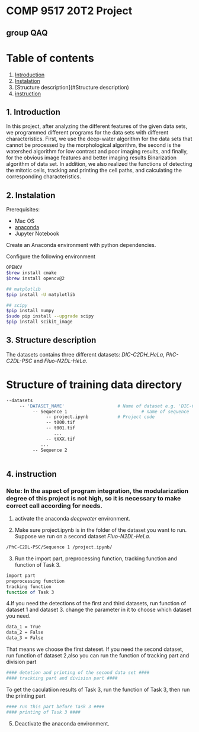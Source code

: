 # COMP 9517 20T2 Project

## group QAQ

# Table of contents
1. [Introduction](#introduction)
1. [Instalation](#installation)
1. [Structure description](#Structure description)
1. [instruction](#instruction)

## 1. Introduction
In this project, after analyzing the different features of the given data sets, we programmed different programs for the data sets with different characteristics. First, we use the deep-water algorithm for the data sets that cannot be processed by the morphological algorithm, the second is the watershed algorithm for low contrast and poor imaging results, and finally, for the obvious image features and better imaging results Binarization algorithm of data set. In addition, we also realized the functions of detecting the mitotic cells, tracking and printing the cell paths, and calculating the corresponding characteristics.


## 2. Instalation

Prerequisites:
- Mac OS
- [anaconda](https://www.anaconda.com/)
- Jupyter Notebook 

Create an Anaconda environment with python dependencies.

Configure the following environment
```bash
OPENCV
$brew install cmake
$brew install opencv@2
```

```bash
## matplotlib
$pip install -U matplotlib
```

```bash
## scipy
$pip install numpy
$sudo pip install --upgrade scipy
$pip install scikit_image
```

## 3. Structure description

The datasets contains three different datasets: *DIC-C2DH_HeLa*, *PhC-C2DL-PSC* and *Fluo-N2DL-HeLa*.

# Structure of training data directory

```bash
--datasets
     -- 'DATASET_NAME'                    # Name of dataset e.g. 'DIC-C2DH-HeLa'
          -- Sequence 1                            # name of sequence 
               -- project.ipynb           # Project code
               -- t000.tif
               -- t001.tif
                  ...
               -- tXXX.tif
             ...
          -- Sequence 2
          
```
## 4. instruction
### Note: In the aspect of program integration, the modularization degree of this project is not high, so it is necessary to make correct call according for  needs.

1. activate the anaconda *deepwater* environment.

2. Make sure project.ipynb is in the folder of the dataset you want to run.
Suppose we run on a second dataset *Fluo-N2DL-HeLa*.
```bash
/PhC-C2DL-PSC/Sequence 1 /project.ipynb/
```

3. Run the import part, preprocessing function, tracking function and function of Task 3.
```bash
import part
preprocessing function
tracking function 
function of Task 3
```

4.If you need the detections of the first and third datasets, run function of dataset 1 and dataset 3.
change the parameter in it to choose which dataset you need.
```bash
data_1 = True
data_2 = False
data_3 = False
```
That means we choose the first dateset.
If you need the second dataset, run function of dataset 2,also you can run the function of tracking part and division part
```bash
#### detetion and printing of the second data set ####
#### trackting part and division part ####
```
To get the caculatiion results of Task 3, run the function of Task 3, then run the printing part 
```bash
#### run this part before Task 3 ####
#### printing of Task 3 ####
```

5. Deactivate the anaconda environment.

